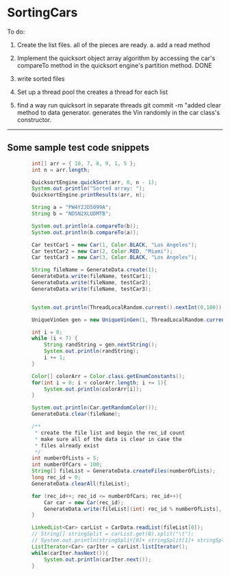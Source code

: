 # SortingCars

To do:
1. Create the list files. all of the pieces are ready.
	a. add a read method
2. Implement the quicksort object array algorithm by accessing the car's compareTo method in the quicksort engine's partition method.
DONE
3. write sorted files

4. Set up a thread pool the creates a thread for each list
5. find a way run quicksort in separate threads
git commit -m "added clear method to data generator. generates the Vin randomly in the car class's constructor.
---

## Some sample test code snippets
```java
		int[] arr = { 10, 7, 8, 9, 1, 5 };
		int n = arr.length;

		QuicksortEngine.quickSort(arr, 0, n - 1);
		System.out.println("Sorted array: ");
		QuicksortEngine.printResults(arr, n);

		String a = "PW4Y2JD5099A";
		String b = "ND5N2XLUDMTB";

		System.out.println(a.compareTo(b));
		System.out.println(b.compareTo(a));

		Car testCar1 = new Car(1, Color.BLACK, "Los Angeles");
		Car testCar2 = new Car(2, Color.RED, "Miami");
		Car testCar3 = new Car(3, Color.BLACK, "Los Angeles");

		String fileName = GenerateData.create(1);
		GenerateData.write(fileName, testCar1);
		GenerateData.write(fileName, testCar2);
		GenerateData.write(fileName, testCar3);


		System.out.println(ThreadLocalRandom.current().nextInt(0,100));

		UniqueVinGen gen = new UniqueVinGen(1, ThreadLocalRandom.current());

		int i = 0;
		while (i < 7) {
			String randString = gen.nextString();
			System.out.println(randString);
			i += 1;
		}

		Color[] colorArr = Color.class.getEnumConstants();
		for(int i = 0; i < colorArr.length; i += 1){
			System.out.println(colorArr[i]);
		}

		System.out.println(Car.getRandomColor());
		GenerateData.clear(fileName);

		/**
		 * create the file list and begin the rec_id count
		 * make sure all of the data is clear in case the
		 * files already exist
		 */
		int numberOfLists = 5;
		int numberOfCars = 100;
		String[] fileList = GenerateData.createFiles(numberOfLists);
		long rec_id = 0;
		GenerateData.clearAll(fileList);

		for (rec_id++; rec_id <= numberOfCars; rec_id++){
			Car car = new Car(rec_id);
			GenerateData.write(fileList[(int) rec_id % numberOfLists], car);
		}

		LinkedList<Car> carList = CarData.readList(fileList[0]);
		// String[] stringSplit = carList.get(0).split("\t");
		// System.out.println(stringSplit[0]+ stringSplit[1]+ stringSplit[2]+ stringSplit[3]);
		ListIterator<Car> carIter = carList.listIterator();
		while(carIter.hasNext()){
			System.out.println(carIter.next());
		}


```